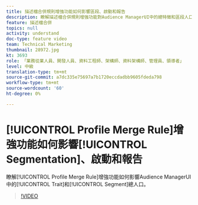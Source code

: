 ```yaml
---
title: 描述檔合併規則增強功能如何影響區段、啟動和報告
description: 瞭解描述檔合併規則增強功能對Audience ManagerUI中的總特徵和區段人口族群有何影響
feature: 描述檔合併
topics: null
activity: understand
doc-type: feature video
team: Technical Marketing
thumbnail: 28972.jpg
kt: 3693
role: 「業務從業人員、開發人員、資料工程師、架構師、資料架構師、管理員、領導者」
level: 中級
translation-type: tm+mt
source-git-commit: a7dc335e75697a7b1720eccdadbb9605fdeda798
workflow-type: tm+mt
source-wordcount: '60'
ht-degree: 0%

---
```



# [!UICONTROL Profile Merge Rule]增強功能如何影響[!UICONTROL Segmentation]、啟動和報告

瞭解[!UICONTROL Profile Merge Rule]增強功能如何影響Audience ManagerUI中的[!UICONTROL Trait]和[!UICONTROL Segment]總人口。

>[!VIDEO](https://video.tv.adobe.com/v/28972/?quality=12)
